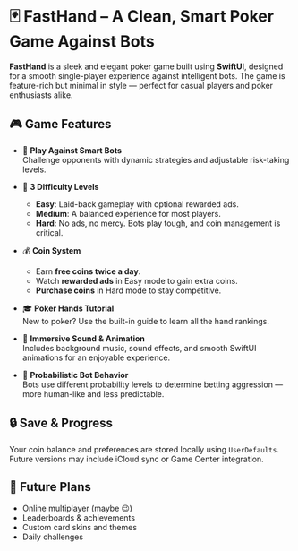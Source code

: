 # 🃏 FastHand – A Clean, Smart Poker Game Against Bots

**FastHand** is a sleek and elegant poker game built using **SwiftUI**, designed for a smooth single-player experience against intelligent bots. The game is feature-rich but minimal in style — perfect for casual players and poker enthusiasts alike.

## 🎮 Game Features

- 🤖 **Play Against Smart Bots**  
  Challenge opponents with dynamic strategies and adjustable risk-taking levels.

- 🎯 **3 Difficulty Levels**  
  - **Easy**: Laid-back gameplay with optional rewarded ads.  
  - **Medium**: A balanced experience for most players.  
  - **Hard**: No ads, no mercy. Bots play tough, and coin management is critical.

- 💰 **Coin System**  
  - Earn **free coins twice a day**.  
  - Watch **rewarded ads** in Easy mode to gain extra coins.  
  - **Purchase coins** in Hard mode to stay competitive.

- 🎓 **Poker Hands Tutorial**  
  New to poker? Use the built-in guide to learn all the hand rankings.

- 🎵 **Immersive Sound & Animation**  
  Includes background music, sound effects, and smooth SwiftUI animations for an enjoyable experience.

- 🔄 **Probabilistic Bot Behavior**  
  Bots use different probability levels to determine betting aggression — more human-like and less predictable.


## 🔒 Save & Progress

Your coin balance and preferences are stored locally using `UserDefaults`. Future versions may include iCloud sync or Game Center integration.


## 🚧 Future Plans

- Online multiplayer (maybe 😉)  
- Leaderboards & achievements  
- Custom card skins and themes  
- Daily challenges
